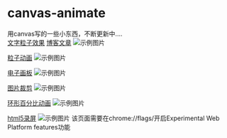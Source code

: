# canvas-animate
用canvas写的一些小东西，不断更新中....  </br>
[文字粒子效果](https://tong-h.github.io/canvas-store/fontparticle/index.html)
[博客文章](https://tong-h.github.io/2019/04/23/canvas-fontparticle/#more)
![示例图片](https://tong-h.github.io/canvas-store/fontparticle/img.png)

[粒子动画](https://tong-h.github.io/canvas-store/particle/index.html)
![示例图片](https://tong-h.github.io/canvas-store/particle/img.png)

[电子画板](https://tong-h.github.io/canvas-store/draw/index.html)
![示例图片](https://tong-h.github.io/canvas-store/draw/img.png)

[图片裁剪](https://tong-h.github.io/canvas-store/imgcut/index.html)
![示例图片](https://tong-h.github.io/canvas-store/imgcut/img.png)

[环形百分比动画](https://tong-h.github.io/canvas-store/roundPercent/index.html)
![示例图片](https://tong-h.github.io/canvas-store/roundPercent/img.png)

[html5录屏](https://tong-h.github.io/canvas-store/capture/index.html)
![示例图片](https://tong-h.github.io/canvas-store/capture/img.png)
该页面需要在chrome://flags/开启Experimental Web Platform features功能
